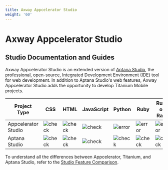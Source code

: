 ```yaml
---
title: Axway Appcelerator Studio
weight: '60'
---
```


# Axway Appcelerator Studio

## Studio Documentation and Guides

Axway Appcelerator Studio is an extended version of [Aptana Studio](http://www.aptana.com/), the professional, open-source, Integrated Development Environment (IDE) tool for web development. In addition to Aptana Studio's web features, Axway Appcelerator Studio adds the opportunity to develop Titanium Mobile projects.

| Project Type | CSS | HTML | JavaScript | Python | Ruby | Ruby on Rails | PHP | Titanium SDK | Additional Features |
| --- | --- | --- | --- | --- | --- | --- | --- | --- | --- |
| Appcelerator Studio | ![check](/images/guide/download/attachments/30083020/check.png) | ![check](/images/guide/download/attachments/30083020/check.png) | ![check](/images/guide/download/attachments/30083020/check.png) | ![error](/images/guide/download/attachments/30083020/error.png) | ![error](/images/guide/download/attachments/30083020/error.png) | ![error](/images/guide/download/attachments/30083020/error.png) | ![error](/images/guide/download/attachments/30083020/error.png) | ![check](/images/guide/download/attachments/30083020/check.png) | ![check](/images/guide/download/attachments/30083020/check.png) |
| Aptana Studio | ![check](/images/guide/download/attachments/30083020/check.png) | ![check](/images/guide/download/attachments/30083020/check.png) | ![check](/images/guide/download/attachments/30083020/check.png) | ![check](/images/guide/download/attachments/30083020/check.png) | ![check](/images/guide/download/attachments/30083020/check.png) | ![check](/images/guide/download/attachments/30083020/check.png) | ![check](/images/guide/download/attachments/30083020/check.png) | ![error](/images/guide/download/attachments/30083020/error.png) | ![error](/images/guide/download/attachments/30083020/error.png) |

To understand all the differences between Appcelerator, Titanium, and Aptana Studio, refer to the [Studio Feature Comparison](/guide/Axway_Appcelerator_Studio/Axway_Appcelerator_Studio_Getting_Started/Studio_Feature_Comparison/).
